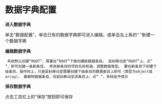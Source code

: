# 数据字典配置

**进入数据字典**

单击“数据配置”，单击已有的数据字典即可进入编辑。或单击左上角的“ ”新建一个数据字典



**编辑数据字典**

     系统默认创建“ROOT”，需要在“ROOT”下面创建新数据条目。 鼠标移动至“ROOT”上，点“ ”，即可创建一条新条目。 修改新条目的项目名称和值，调整数据类型。 要在新条目下创建下级条目，操作同上，只是鼠标移动至需要创建下级条目的数据条目上即可（类型为object或array）。 要删除数据条目，将鼠标移动至该条目上，点“ ”，系统给予提示



**保存数据字典**

  
 点击工具栏上的“保存”按钮即可保存





